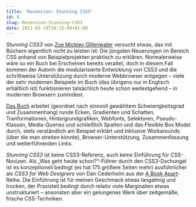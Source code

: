 ```yaml
---
title: 'Rezension: Stunning CSS3'
id: 6
slug: Rezension-Stunning-CSS3
date: 2011-03-19T19:15:00+01:00
---
```


_Stunning CSS3_ von [Zoe Mickley Gillenwater](http://zomigi.com) versucht etwas, das mit Büchern eigentlich nicht zu leisten ist: Die jüngsten Neuerungen im Bereich CSS anhand von Beispielprojekten praktisch zu erklären. Normalerweise wäre so ein Buch bei Erscheinen bereits veraltet, doch in diesem Fall kommen der Autorin die modularisierte Entwicklung von CSS3 und die schrittweise Unterstützung durch moderne Webbrowser entgegen – viele der sehr modernen Beispiele im Buch (das übrigens nur in Englisch erhältlich ist) funktionieren tatsächlich heute schon weitestgehend – in modernen Browsern zumindest.

[Das Buch](http://www.stunningcss3.com) arbeitet (geordnet nach sinnvoll gewähltem Schwierigkeitsgrad und Zusammenhang) runde Ecken, Gradienten und Schatten, Tranformationen, Hintergrundgrafiken, Webfonts, Selektoren, Pseudo-Klassen, Media-Queries und schließlich Spalten und das Flexible Box Model durch, stets verständlich am Beispiel erklärt und inklusive Workarounds (über die man streiten könnte), Browser\-Unterstützung, Zusammenfassung und weiterführenden Links.

_Stunning CSS3_ ist keine CSS3-Referenz, auch keine Einführung für CSS-Novizen. Als „Was geht heute schon?“-Führer durch den CSS3-Dschungel ist es konzeptionell bedingt (es hat 175 größere Seiten mehr) ausführlicher als _CSS3 for Web Designers_ von Dan Cederholm aus der [A Book Apart](http://www.abookapart.com/products/css3-for-web-designers)\-Reihe. Die Einführung ist für meinen Geschmack etwas langatmig und trocken, der Praxisteil bedingt durch relativ viele Marginalien etwas unstrukturiert – ansonsten aber ein gelungenes Werk über zeitgemäße, frische CSS-Techniken.
